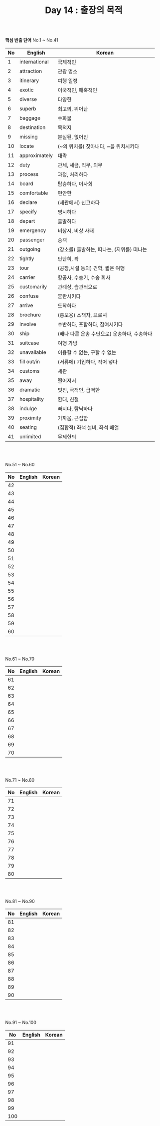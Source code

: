 <div align='center'>
    <h1>Day 14 : 출장의 목적</h1>
</div>

<br>
<br>

<b>핵심 빈출 단어</b> No.1 ~ No.41

|No|English|Korean|
|---|---|---|
|1|international|국제적인|
|2|attraction|관광 명소|
|3|itinerary|여행 일정|
|4|exotic|이국적인, 매혹적인|
|5|diverse|다양한|
|6|superb|최고의, 뛰어난|
|7|baggage|수화물|
|8|destination|목적지|
|9|missing|분실된, 없어진|
|10|locate|(~의 위치를) 찾아내다, ~을 위치시키다|
|11|approximately|대략|
|12|duty|관세, 세금, 직무, 의무|
|13|process|과정, 처리하다|
|14|board|탑승하다, 이사회|
|15|comfortable|편안한|
|16|declare|(세관에서) 신고하다|
|17|specify|명시하다|
|18|depart|출발하다|
|19|emergency|비상시, 비상 사태|
|20|passenger|승객|
|21|outgoing|(장소를) 출발하는, 떠나는, (지위를) 떠나는|
|22|tightly|단단히, 꽉|
|23|tour|(공장,시설 등의) 견학, 짧은 여행|
|24|carrier|항공사, 수송기, 수송 회사|
|25|customarily|관례상, 습관적으로|
|26|confuse|혼란시키다|
|27|arrive|도착하다|
|28|brochure|(홍보용) 소책자, 브로셔|
|29|involve|수반하다, 포함하다, 참여시키다|
|30|ship|(배나 다른 운송 수단으로) 운송하다, 수송하다|
|31|suitcase|여행 가방|
|32|unavailable|이용할 수 없는, 구할 수 없는|
|33|fill out/in|(서류에) 기입하다, 적어 넣다|
|34|customs|세관|
|35|away|떨어져서|
|36|dramatic|멋진, 극적인, 급격한|
|37|hospitality|환대, 친절|
|38|indulge|빠지다, 탐닉하다|
|39|proximity|가까움, 근접함|
|40|seating|(집합적) 좌석 설비, 좌석 배열|
|41|unlimited|무제한의|


<br>
<br>

No.51 ~ No.60

|No|English|Korean|
|---|---|---|
|42||
|43||
|44||
|45||
|46||
|47||
|48||
|49||
|50||
|51||
|52||
|53||
|54||
|55||
|56||
|57||
|58||
|59||
|60||

<br>
<br>

No.61 ~ No.70

|No|English|Korean|
|---|---|---|
|61||
|62||
|63||
|64||
|65||
|66||
|67||
|68||
|69||
|70||

<br>
<br>

No.71 ~ No.80

|No|English|Korean|
|---|---|---|
|71||
|72||
|73||
|74||
|75||
|76||
|77||
|78||
|79||
|80||

<br>
<br>

No.81 ~ No.90

|No|English|Korean|
|---|---|---|
|81||
|82||
|83||
|84||
|85||
|86||
|87||
|88||
|89||
|90||

<br>
<br>

No.91 ~ No.100

|No|English|Korean|
|---|---|---|
|91||
|92||
|93||
|94||
|95||
|96||
|97||
|98||
|99||
|100||

<br>
<br>

